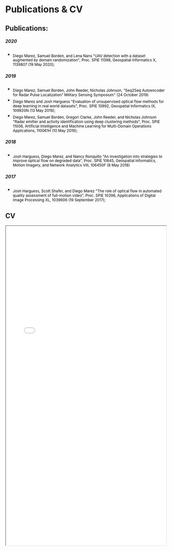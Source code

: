 # Publications & CV


<style>
a:link {
  color: black;
  background-color: transparent;
  text-decoration: none;
}
</style>

## Publications:

##### 2020

* <sub> [Diego Marez, Samuel Borden, and Lena Nans "UAV detection with a dataset augmented by domain randomization", Proc. SPIE 11398, Geospatial Informatics X, 1139807 (19 May 2020);](https://doi.org/10.1117/12.2558864)</sub>

##### 2019
* <sub> [Diego Marez, Samuel Borden, John Reeder, Nicholas Johnson, “Seq2Seq Autoencoder for Radar Pulse Localization” Military Sensing Symposium" (24 October 2019)](https://mssconferences.org/)</sub>
* <sub> [Diego Marez and Josh Harguess "Evaluation of unsupervised optical flow methods for deep learning in real world datasets", Proc. SPIE 10992, Geospatial Informatics IX, 109920N (13 May 2019);](https://doi.org/10.1117/12.2519228)</sub>
* <sub>[Diego Marez, Samuel Borden, Gregori Clarke, John Reeder, and Nicholas Johnson "Radar emitter and activity identification using deep clustering methods", Proc. SPIE 11006, Artificial Intelligence and Machine Learning for Multi-Domain Operations Applications, 110061H (10 May 2019);](https://doi.org/10.1117/12.2517864)</sub>

##### 2018

* <sub> [Josh Harguess, Diego Marez, and Nancy Ronquillo "An investigation into strategies to improve optical flow on degraded data", Proc. SPIE 10645, Geospatial Informatics, Motion Imagery, and Network Analytics VIII, 106450F (8 May 2018)](https://doi.org/10.1117/12.2305295)</sub>

##### 2017

* <sub> [Josh Harguess, Scott Shafer, and Diego Marez "The role of optical flow in automated quality assessment of full-motion video", Proc. SPIE 10396, Applications of Digital Image Processing XL, 1039606 (19 September 2017);](https://doi.org/10.1117/12.2275392) </sub>


## CV

<iframe src="/images/cv.pdf" width="100%" height="1000px"></iframe>